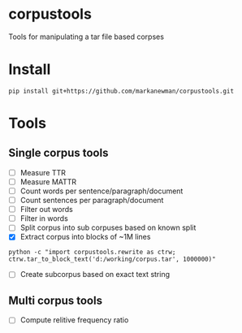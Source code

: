 # corpustools

Tools for manipulating a tar file based corpses

# Install

```{shell}
pip install git+https://github.com/markanewman/corpustools.git
```

# Tools

## Single corpus tools

- [ ] Measure TTR
- [ ] Measure MATTR
- [ ] Count words per sentence/paragraph/document
- [ ] Count sentences per paragraph/document
- [ ] Filter out words
- [ ] Filter in words
- [ ] Split corpus into sub corpuses based on known split
- [x] Extract corpus into blocks of ~1M lines
```{shell}
python -c "import corpustools.rewrite as ctrw; ctrw.tar_to_block_text('d:/working/corpus.tar', 1000000)"
```
- [ ] Create subcorpus based on exact text string

## Multi corpus tools

- [ ] Compute relitive frequency ratio

